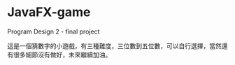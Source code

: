 # JavaFX-game
Program Design 2 - final project

這是一個猜數字的小遊戲，有三種難度，三位數到五位數，可以自行選擇，當然還有很多細節沒有做好，未來繼續加油。
